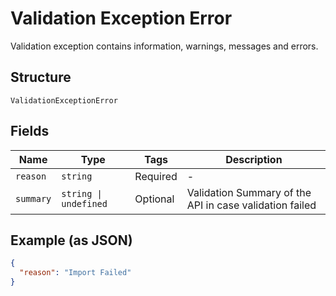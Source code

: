 
# Validation Exception Error

Validation exception contains information, warnings, messages and errors.

## Structure

`ValidationExceptionError`

## Fields

| Name | Type | Tags | Description |
|  --- | --- | --- | --- |
| `reason` | `string` | Required | - |
| `summary` | `string \| undefined` | Optional | Validation Summary of the API in case validation failed |

## Example (as JSON)

```json
{
  "reason": "Import Failed"
}
```

